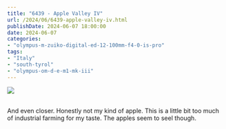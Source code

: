 ```yaml
---
title: "6439 - Apple Valley IV"
url: /2024/06/6439-apple-valley-iv.html
publishDate: 2024-06-07 18:00:00
date: 2024-06-07
categories:
- "olympus-m-zuiko-digital-ed-12-100mm-f4-0-is-pro"
tags:
- "Italy"
- "south-tyrol"
- "olympus-om-d-e-m1-mk-iii"
---
```

<div class="container">
<div class="center"><a target="_blank" href="https://d25zfm9zpd7gm5.cloudfront.net/1200x1200/2020/20200905_100938_lr.jpg"><img class="webfeedsFeaturedVisual" src="https://d25zfm9zpd7gm5.cloudfront.net/0600x0600/2020/20200905_100938_lr.jpg" /></a></div>
</div>
<br />

And even closer. Honestly not my kind of apple. This is a
little bit too much of industrial farming for my taste. The
apples seem to seel though.

